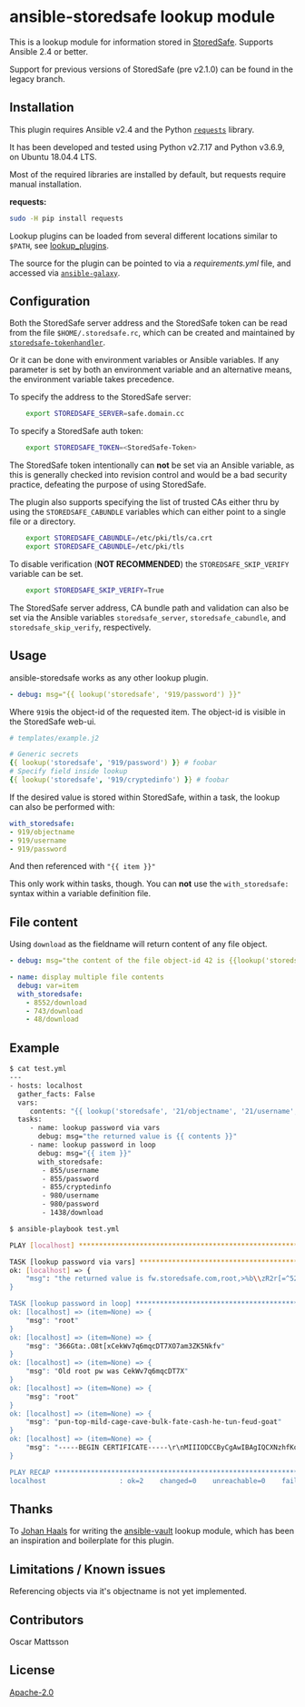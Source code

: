 # ansible-storedsafe lookup module

This is a lookup module for information stored in [StoredSafe](https://storedsafe.com/). Supports Ansible 2.4 or better.

Support for previous versions of StoredSafe (pre v2.1.0) can be found in the legacy branch.

## Installation

This plugin requires Ansible v2.4 and the Python [```requests```](http://docs.python-requests.org/en/master/) library.

It has been developed and tested using Python v2.7.17 and Python v3.6.9, on Ubuntu 18.04.4 LTS.

Most of the required libraries are installed by default, but requests require manual installation.

**requests:**

```bash
sudo -H pip install requests
```

Lookup plugins can be loaded from several different locations similar to `$PATH`, see
[lookup_plugins](http://docs.ansible.com/ansible/intro_configuration.html#lookup-plugins).

The source for the plugin can be pointed to via a _requirements.yml_ file, and accessed via [`ansible-galaxy`](http://docs.ansible.com/ansible/galaxy.html).

## Configuration

Both the StoredSafe server address and the StoredSafe token can be read from the file `$HOME/.storedsafe.rc`, which can be created and maintained by [`storedsafe-tokenhandler`](https://github.com/storedsafe/tokenhandler).

Or it can be done with environment variables or Ansible variables. If any parameter is set by both an environment variable and an alternative means, the environment variable takes precedence.

To specify the address to the StoredSafe server:

```bash
    export STOREDSAFE_SERVER=safe.domain.cc
```

To specify a StoredSafe auth token:

```bash
    export STOREDSAFE_TOKEN=<StoredSafe-Token>
```

The StoredSafe token intentionally can **not** be set via an Ansible variable, as this is generally checked into revision control and would be a bad security practice, defeating the purpose of using StoredSafe.

The plugin also supports specifying the list of trusted CAs either thru by using the ```STOREDSAFE_CABUNDLE``` variables which can either point to a single file or a directory.

```bash
    export STOREDSAFE_CABUNDLE=/etc/pki/tls/ca.crt
    export STOREDSAFE_CABUNDLE=/etc/pki/tls
```

To disable verification (**NOT RECOMMENDED**) the ```STOREDSAFE_SKIP_VERIFY``` variable can be set.

```bash
    export STOREDSAFE_SKIP_VERIFY=True
```

The StoredSafe server address, CA bundle path and validation can also be set via the Ansible variables ```storedsafe_server```, ```storedsafe_cabundle```, and ```storedsafe_skip_verify```, respectively.

## Usage

ansible-storedsafe works as any other lookup plugin.

```yaml
- debug: msg="{{ lookup('storedsafe', '919/password') }}"
```

Where ```919```is the object-id of the requested item. The object-id is visible in the StoredSafe web-ui.

```yaml
# templates/example.j2

# Generic secrets
{{ lookup('storedsafe', '919/password') }} # foobar
# Specify field inside lookup
{{ lookup('storedsafe', '919/cryptedinfo') }} # foobar
```

If the desired value is stored within StoredSafe, within a task, the lookup can also be performed with:

```yaml
with_storedsafe:
- 919/objectname
- 919/username
- 919/password
```

And then referenced with `"{{ item }}"`

This only work within tasks, though. You can **not** use the `with_storedsafe:` syntax within a variable definition file.

## File content

Using ```download``` as the fieldname will return content of any file object.

```yaml
- debug: msg="the content of the file object-id 42 is {{lookup('storedsafe', '42/download') }}"

- name: display multiple file contents
  debug: var=item
  with_storedsafe:
    - 8552/download
    - 743/download
    - 48/download

```

## Example

```bash
$ cat test.yml
---
- hosts: localhost
  gather_facts: False
  vars:
     contents: "{{ lookup('storedsafe', '21/objectname', '21/username', '21/password') }}"
  tasks:
     - name: lookup password via vars
       debug: msg="the returned value is {{ contents }}"
     - name: lookup password in loop
       debug: msg="{{ item }}"
       with_storedsafe:
        - 855/username
        - 855/password
        - 855/cryptedinfo
        - 980/username
        - 980/password
        - 1438/download

$ ansible-playbook test.yml

PLAY [localhost] ***************************************************************

TASK [lookup password via vars] ************************************************
ok: [localhost] => {
    "msg": "the returned value is fw.storedsafe.com,root,>%b\\zR2r[=^52b2T,&`XRdnaVxEr<)@t=$h5w$/s"
}

TASK [lookup password in loop] *************************************************
ok: [localhost] => (item=None) => {
    "msg": "root"
}
ok: [localhost] => (item=None) => {
    "msg": "366Gta:.O8t[xCekWv7q6mqcDT7XO7am3ZK5Nkfv"
}
ok: [localhost] => (item=None) => {
    "msg": "Old root pw was CekWv7q6mqcDT7X"
}
ok: [localhost] => (item=None) => {
    "msg": "root"
}
ok: [localhost] => (item=None) => {
    "msg": "pun-top-mild-cage-cave-bulk-fate-cash-he-tun-feud-goat"
}
ok: [localhost] => (item=None) => {
    "msg": "-----BEGIN CERTIFICATE-----\r\nMIIIODCCByCgAwIBAgIQCXNzhfKoEd4lY7cUjp/oHDANBgkqhkiG9w0BAQsFADB1\r\nMQswCQYDVQQGEwJVUzEVMBMGA1UEChMMRGlnaUNlcnQgSW5jMRkwFwYDVQQLExB3\r\nd3cuZGlnaWNlcnQuY29tMTQwMgYDVQQDEytEaWdpQ2VydCBTSEEyIEV4dGVuZGVk\r\nIFZhbGlkYXRpb24gU2VydmVyIENBMB4XDTE5MDYxMjAwMDAwMFoXDTIxMDgxMjEy\r\nMDAwMFowgbgxHTAbBgNVBA8MFFByaXZhdGUgT3JnYW5pemF0aW9uMRMwEQYLKwYB\r\nBAGCNzwCAQMTAlNFMRMwEQYDVQQFEwo1NTY4NTQwODM0MQswCQYDVQQGEwJTRTES\r\nMBAGA1UECBMJU3RvY2tob2xtMRMwEQYDVQQHDApKw6RyZsOkbGxhMR4wHAYDVQQK\r\nExVBQiBTdG9yZWRTYWZlIFN2ZXJpZ2UxFzAVBgNVBAMTDnN0b3JlZHNhZmUuY29t\r\nMIICIjANBgkqhkiG9w0BAQEFAAOCAg8AMIICCgKCAgEA2OkYJBkdCG4l0TRqTrMR\r\nqsTgwnCRT18gR1/r4QWqYSOuVMuaODJXcAtP7PqNI+cNdGyYD2zCB9dtcIA29DKb\r\nrs7ehUWw/bdyRvWk9/2cCFYVWiYpcv0FP6UyExIGhJ5isEdzVTs+fyaml+l18FuV\r\ntQ8zZwdNCbARg1MB37KXxACvCJkKxx4lf61Unfvs+LwCTgOIn4KnpOY0k7DjGizo\r\nFHRedPrCvs4aBlEcKJn5qv8DR75A4Q4ivqE5uLRiPqWXeoGRNgMXYfh4HpqV0Aqp\r\nwoCkJJxeufhIthM6Qob0M+wGyZ7VfpPAEMAPVex9upalf0ey9eBZxv/5bJolCX0c\r\njLRdbExE7sTKsERZEUAOrCqJCkMGZMvpAA2vCzvtZ2X+sAiAhuqeYsAK9pm8UOv/\r\naq8Gz9GixtSIjBAN56Mxqp+YVyHn/+AP+jsKE30wootybrqc6fxLsybOJu36o2wJ\r\nF4D2Ut5f6Sqlg4n6YuCCUVyt7rodt3ygExBU6flub01XZZoI7Llf0qO5Gtevn92G\r\nwVaEDirDRCgEE5ZVOXr/5/uRGOzBUH/nYAwZukF5JFGqEmpAgIpvi+n+0q03aI8i\r\naJKhhLRrjvuRiuT12Sn6qWhQQYBNoGJ7YqdcivtkNRTIwsrp3qtR3BJJaxgr4iAS\r\nTHE5t2IAX0rVHHwQgqmUZnUCAwEAAaOCA34wggN6MB8GA1UdIwQYMBaAFD3TUKXW\r\noK3u80pgCmXTIdT4+NYPMB0GA1UdDgQWBBTpWS3LSgq1EDofN/eBgW4gCEOAnDAt\r\nBgNVHREEJjAkgg5zdG9yZWRzYWZlLmNvbYISd3d3LnN0b3JlZHNhZmUuY29tMA4G\r\nA1UdDwEB/wQEAwIFoDAdBgNVHSUEFjAUBggrBgEFBQcDAQYIKwYBBQUHAwIwdQYD\r\nVR0fBG4wbDA0oDKgMIYuaHR0cDovL2NybDMuZGlnaWNlcnQuY29tL3NoYTItZXYt\r\nc2VydmVyLWcyLmNybDA0oDKgMIYuaHR0cDovL2NybDQuZGlnaWNlcnQuY29tL3No\r\nYTItZXYtc2VydmVyLWcyLmNybDBLBgNVHSAERDBCMDcGCWCGSAGG/WwCATAqMCgG\r\nCCsGAQUFBwIBFhxodHRwczovL3d3dy5kaWdpY2VydC5jb20vQ1BTMAcGBWeBDAEB\r\nMIGIBggrBgEFBQcBAQR8MHowJAYIKwYBBQUHMAGGGGh0dHA6Ly9vY3NwLmRpZ2lj\r\nZXJ0LmNvbTBSBggrBgEFBQcwAoZGaHR0cDovL2NhY2VydHMuZGlnaWNlcnQuY29t\r\nL0RpZ2lDZXJ0U0hBMkV4dGVuZGVkVmFsaWRhdGlvblNlcnZlckNBLmNydDAMBgNV\r\nHRMBAf8EAjAAMIIBewYKKwYBBAHWeQIEAgSCAWsEggFnAWUAdQDuS723dc5guuFC\r\naR+r4Z5mow9+X7By2IMAxHuJeqj9ywAAAWtMC6wxAAAEAwBGMEQCICz/lLzYgK1O\r\nhcwcNsR6xF79jLBmvh00CtzloPGs0VWiAiAgTWpRa9zIx4H9pC/JAVZ9FGRo0+dc\r\nsnxf3s//Ie0nLAB1AFYUBpov18Ls0/XhvUSyPsdGdrm8mRFcwO+UmFXWidDdAAAB\r\na0wLrEoAAAQDAEYwRAIgfO3N9Rw0EvF5JnvmDCJoFK/byoEE2Z+aNGnmIMllhrcC\r\nIHlWCLOaAcjCK+f6RAlRiEA7JAfKFagbuUJ125LA98+5AHUAh3W/51l8+IxDmV+9\r\n827/Vo1HVjb/SrVgwbTq/16ggw8AAAFrTAutlAAABAMARjBEAiALTnGCAfyJ8lXZ\r\nRJC/10Zj29XeE6ejwofioEY05eAUwgIgfxsIMTKAP9HhsdX8Qqkvy+qBBFS9ptyn\r\nL2Oil6rMPBQwDQYJKoZIhvcNAQELBQADggEBAEVh28A/oOhzZusxKCxQphrVv5RZ\r\n77cVVfVjDoK915dVycQrJmCVUCA2z86rQgxzxWWpSQUUlszx49ryTk/MbormCLFr\r\nRv14cNQ5W5vgS7q0cRuFKcdRbUCUQKgL2QJr1Y0ZydQDkmDlbU/OzKywcRjUXG6b\r\nB7Kw9/q4rsO8dkyKA0nxykBgAxtame0FZLDgCOX9ZRC+Kj6+DkavvxbJkTsO5Lwj\r\n9T+lOEKtutXbNX+LC9W2WqeOAsXGvXfeV7BM4PUadaD8sNs8LE6FA2HYizMnkloa\r\nkClyGuHXJZ5LbUY4XwQ6bG9VlvYwFPX3CtQ8RZWwWSKYT1H3tFQERCiT2i8=\r\n-----END CERTIFICATE-----"
}

PLAY RECAP *********************************************************************
localhost                  : ok=2    changed=0    unreachable=0    failed=0
```

## Thanks

To [Johan Haals](https://github.com/jhaals) for writing the [ansible-vault](https://github.com/jhaals/ansible-vault) lookup module, which has been an inspiration and boilerplate for this plugin.

## Limitations / Known issues

Referencing objects via it's objectname is not yet implemented.

## Contributors

Oscar Mattsson  

## License

[Apache-2.0](https://www.apache.org/licenses/LICENSE-2.0)
